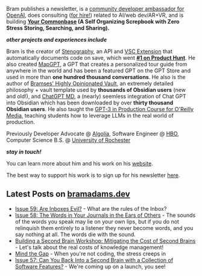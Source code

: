 Bram publishes a newsletter, is a [community developer ambassador for OpenAI](https://platform.openai.com/ambassadors), does consulting ([for hire!](https://www.bramadams.dev/consulting/)) related to AI/web dev/AR+VR, and is building **[Your Commonbase](https://bramses.notion.site/Your-Commonbase-BETA-10b034182ddd8038b9ffe11cc2833713) (A Self Organizing Screpbook with Zero Stress Storing, Searching, and Sharing).**

**_other projects and experiences include_**

Bram is the creator of [Stenography](https://stenography.dev), an API and [VSC Extension](https://marketplace.visualstudio.com/items?itemName=Stenography.stenography) that automatically documents code on save, which went **[#1 on Product Hunt](https://www.producthunt.com/products/stenography#stenography)**. He also created [MapGPT](https://chat.openai.com/g/g-Pw20OIj6o-mapgpt), a GPT that creates a personalized tour guide from anywhere in the world and has been a featured GPT on the GPT Store and used in more than **one hundred thousand conversations**. He also is the author of [Bramses' Highly Opinionated Vault](https://github.com/bramses/bramses-highly-opinionated-vault-2023), an extremely detailed philosophy + vault template used by **thousands of Obsidian users** (new and old!), and [ChatGPT MD](https://github.com/bramses/chatgpt-md), a (nearly) seemless integration of Chat GPT into Obsidian which has been downloaded by over **thirty thousand Obsidian users**. He also taught the [GPT-3 in Production Course for O'Reilly Media](https://www.oreilly.com/live-events/gpt-3-in-production/0636920065944/0636920071443/), teaching students how to leverage LLMs in the real world of production.

Previously Developer Advocate @ [Algolia](https://www.algolia.com/), Software Engineer @ [HBO](https://www.hbo.com/), Computer Science B.S. @ [University of Rochester](https://rochester.edu/)

**_stay in touch!_**

You can learn more about him and his work on his [website](https://www.bramadams.dev/about/). 

The best way to support his work is to sign up for his newsletter [here](https://www.bramadams.dev/#/portal/).


## Latest Posts on [bramadams.dev](https://www.bramadams.dev/)

<!--START_SECTION:feed-->
* [Issue 59: Are Inboxes Evil?](https:&#x2F;&#x2F;www.bramadams.dev&#x2F;issue-59-are-inboxes-evil&#x2F;) - What are the rules of the Inbox?
* [Issue 58: The Words in Your Journals in the Ears of Others](https:&#x2F;&#x2F;www.bramadams.dev&#x2F;the-words-in-your-journals-in-the-ears-of-others-2&#x2F;) - The sounds of the words you speak may lie on your own lips, but if you do not relinquish them entirely to a listener they never become words, and you say nothing at all. The words die with the sound.
* [Building a Second Brain Workshop: Mitigating the Cost of Second Brains](https:&#x2F;&#x2F;www.bramadams.dev&#x2F;building-a-second-brain-workshop-mitigating-the-cost-of-second-brains&#x2F;) - Let&#39;s talk about the real costs of knowledge management!
* [Mind the Gap](https:&#x2F;&#x2F;www.bramadams.dev&#x2F;mind-the-gap&#x2F;) - When you&#39;re not coding, the stress creeps in
* [Issue 57: Can You Back Into a Second Brain with a Collection of Software Features?](https:&#x2F;&#x2F;www.bramadams.dev&#x2F;can-you-back-into-a-second-brain-with-features&#x2F;) - We&#39;re coming up on a launch, you see!
<!--END_SECTION:feed-->
